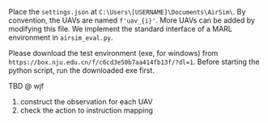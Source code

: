 Place the `settings.json` at `C:\Users\[USERNAME]\Documents\AirSim\`.
By convention, the UAVs are named `f'uav_{i}'`. 
More UAVs can be added by modifying this file.
We implement the standard interface of a MARL environment in `airsim_eval.py`.

Please download the test environment (exe, for windows) from `https://box.nju.edu.cn/f/c6cd3e50b7aa414fb13f/?dl=1`.
Before starting the python script, run the downloaded exe first.



TBD @ wjf

1. construct the observation for each UAV
2. check the action to instruction mapping

